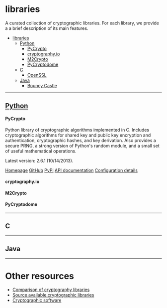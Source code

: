 # libraries


A curated collection of cryptographic libraries. For each library, we provide a
a brief description of its main features.

- [libraries](#libraries)
    - [Python](#python)
        - [PyCrypto](#pycrypto)
        - [cryptography.io](#cryptographyio)
        - [M2Crypto](#m2crypto)
        - [PyCryptodome](#pycryptodome)
    - [C](#c)
        - [OpenSSL](#openssl)
    - [Java](#java)
        - [Bouncy Castle](#bouncycastle)

------

## [Python](Python/)


#### PyCrypto 
Python library of cryptographic algorithms implemented in C.
Includes cryptographic algorithms for shared key
and public key encryption and authentication, cryptographic hashes, and key
derivation. Also provides a secure PRNG, a strong version of Python's random
module, and a small set of useful mathematical operations.

Latest version: 2.6.1 (10/14/2013).

[Homepage](https://www.dlitz.net/software/pycrypto/)
[GitHub](https://github.com/dlitz/pycrypto)
[PyPi](https://pypi.python.org/pypi/pycrypto/2.6.1) 
[API documentation](https://www.dlitz.net/software/pycrypto/api/current/)
[Configuration details](Python/PyCrypto.config)


#### cryptography.io


#### M2Crypto


#### PyCryptodome

------

## C

------

## Java

------

# Other resources

- [Comparison of cryptography libraries](https://en.wikipedia.org/wiki/Comparison_of_cryptography_libraries)
- [Source available cryptographic libraries](https://adam.shostack.org/crypto/index.html)
- [Cryptographic software](https://en.wikipedia.org/wiki/Category:Cryptographic_software)
